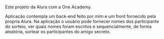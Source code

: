 Este projeto da Alura com a One Academy.

Aplicação contempla um back-end feito por mim e um front fornecido pela propria Alura.
Na aplicação o usuário pode fornecer nomes dos participante do sorteio, ver quais nomes foram escritos e sequencialmente, de forma aleatória, sortear os participantes do amigo secreto. 
